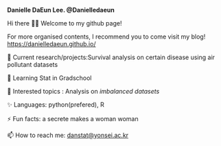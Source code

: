 **Danielle DaEun Lee. @Danielledaeun** 

Hi there 👋👯 Welcome to my github page!

For more organised contents, I recommend you to come visit my blog! https://danielledaeun.github.io/

🔭 Current research/projects:Survival analysis on certain disease using air pollutant datasets

🌱 Learning Stat in Gradschool

🤔 Interested topics : Analysis on *imbalanced datasets*

✨ Languages: python(prefered), R

⚡ Fun facts: a secrete makes a woman woman 

📫 How to reach me: danstat@yonsei.ac.kr

